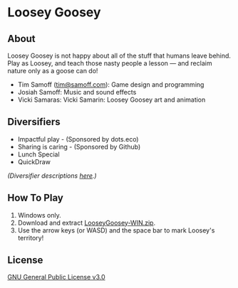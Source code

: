 
# Loosey Goosey

## About
Loosey Goosey is not happy about all of the stuff that humans leave behind. Play as Loosey, and teach those nasty people a lesson — and reclaim nature only as a goose can do!

* Tim Samoff (tim@samoff.com): Game design and programming
* Josiah Samoff: Music and sound effects
* Vicki Samaras: Vicki Samarin: Loosey Goosey art and animation

## Diversifiers

* Impactful play - (Sponsored by dots.eco)
* Sharing is caring - (Sponsored by Github)
* Lunch Special
* QuickDraw

*(Diversifier descriptions [here](https://globalgamejam.org/news/ggj-2024-diversifiers-are-here).)*

## How To Play

1. Windows only.
2. Download and extract [LooseyGoosey-WIN.zip](https://github.com/timsamoff/LooseyGoosey/raw/main/LooseyGoosey-WIN.zip).
3. Use the arrow keys (or WASD) and the space bar to mark Loosey's territory!

## License
[GNU General Public License v3.0](https://www.gnu.org/licenses/gpl-3.0.en.html)

